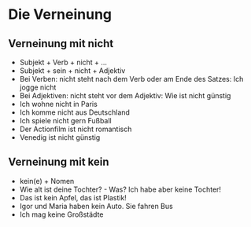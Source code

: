 # Die Verneinung

## Verneinung mit nicht

* Subjekt + Verb + nicht + ...
* Subjekt + sein + nicht + Adjektiv
* Bei Verben: nicht steht nach dem Verb oder am Ende des Satzes: Ich jogge nicht
* Bei Adjektiven: nicht steht vor dem Adjektiv: Wie ist nicht günstig
* Ich wohne nicht in Paris
* Ich komme nicht aus Deutschland
* Ich spiele nicht gern Fußball
* Der Actionfilm ist nicht romantisch
* Venedig ist nicht günstig

## Verneinung mit kein

* kein(e) + Nomen
* Wie alt ist deine Tochter? - Was? Ich habe aber keine Tochter!
* Das ist kein Apfel, das ist Plastik!
* Igor und Maria haben kein Auto. Sie fahren Bus
* Ich mag keine Großstädte